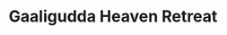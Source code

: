 ---
layout: location
title: Gaaligudda Heaven Retreat
images: ["/properties/kudhremukh/Gaaligudda/1.jpg","/properties/kudhremukh/Gaaligudda/2.jpg"]
price: ₹1,999
area: Kudremukh
rating: 5
description: Et quia aperiam et deleniti ab ut. Non ab enim consequuntur. Nulla dolor aut itaque vel quis. Id et facere est sequi aut rerum. Id ea aliquid et quasi atque. Aperiam eum fugiat vero magni.<br> Natus et repudiandae minima veniam. Doloribus veniam omnis error. Voluptatem voluptas tenetur et architecto expedita corrupti ea. Necessitatibus aut ut omnis. Placeat non soluta amet eius nihil eaque non exercitationem. Accusantium vero sint culpa cupiditate nostrum.
district: Chikmagalur
total-occupancy: 20
rooms: 4
stay-type: Home Stay
accomodation: [
    [2 Standard Room, 8, 4, shop],
    [1 Basic Room, 4, 2, house-door], 
    [1 Dormitory Room, 8, 4, shop]
]
pricing: [
    [BASIC PACKAGE, 1499, Stay | Activities | Breakfast | Hi-tea | Veg Snacks],
    [STANDARD PACKAGE, 2199, Stay | Activities | All Meals | Hi-tea | Veg Snacks],
    [COUPLE PACKAGE, 2499, Stay | Activities | All Meals | Hi-tea | Veg Snacks],
    [DORMITORY, 2899, Stay | Activities | All Meals | Hi-tea | Veg Snacks],
]
ameneties: [
    [ lightning-fill,Power Backup],
    [ snow2,Refrigerator],
    [ wifi ,Wi-Fi],
    [ basket-fill,Laundry],
    [ p-circle-fill,Parking],
    [ binoculars-fill,Balcony],
    [ lightning-fill,Kettle],
    [ megaphone-fill,Conference Room],
    [ hospital-fill ,Smoking Area],
    [ cup-hot-fill,Cafeteria],
    [ water ,Shower],
    [ megaphone-fill,Event Organizing],
    [ droplet-fill,Hot Water]
]
activities: [ 
    [ fire,Bonfire & Music],
    [ circle-fill,Mud Games], 
    [ dice-3-fill,Chess], 
    [ person-walking,Estate Walk], 
    [ circle-fill,Badmiton], 
    [ circle-fill,Cricket], 
    [ circle-fill,Carrom], 
    [ circle-fill,Vollyball], 
    [ person-walking,Nature Walk],
    [ person-walking,Trekking], 
    [ feather,Bird Watch], 
    [ car-front-fill,Jeep-ride]
]
locations: ["Kyathanmakki Hills Station (3.5km)","Doddannashetti Caves (4km)","Panchamikallu View Point (13km)","Horandu Temple(7km)","Kalasa Temple(15km)","Ambatheertha(14km)","Hanging Bridge(16km)","Soormane Falls(17km)","Samse Tea Estate(21km)","Elaneer Falls(23km)","Kudremukh (34km)"]
breakfast: [item1, item2, item3, item4]
lunch: [item1, item2, item3, item4]
dinner: [item1, item2, item3, item4]
tnc: ["Yes","No","Yes", "Yes", 12:00PM-11:00AM]
---
